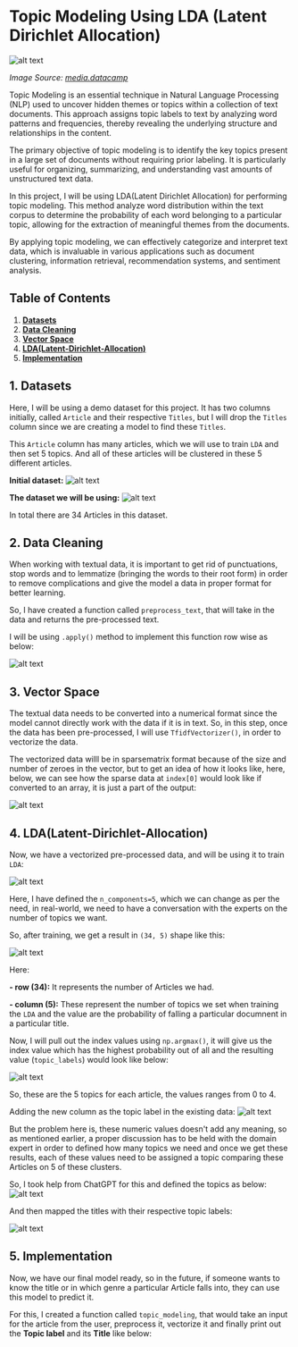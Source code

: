# Topic Modeling Using LDA (Latent Dirichlet Allocation)

![alt text](images/image1.png)

*Image Source: [media.datacamp](https://media.datacamp.com/legacy/v1697708918/image_8ba024f31a.png)*


Topic Modeling is an essential technique in Natural Language Processing (NLP) used to uncover hidden themes or topics within a collection of text documents. This approach assigns topic labels to text by analyzing word patterns and frequencies, thereby revealing the underlying structure and relationships in the content.

The primary objective of topic modeling is to identify the key topics present in a large set of documents without requiring prior labeling. It is particularly useful for organizing, summarizing, and understanding vast amounts of unstructured text data.

In this project, I will be using LDA(Latent Dirichlet Allocation) for performing topic modeling.
This method analyze word distribution within the text corpus to determine the probability of each word belonging to a particular topic, allowing for the extraction of meaningful themes from the documents.

By applying topic modeling, we can effectively categorize and interpret text data, which is invaluable in various applications such as document clustering, information retrieval, recommendation systems, and sentiment analysis.


## Table of Contents

<ol>
<li><a href="#Datasets"><b> Datasets </a></b></li>
<li><a href="#DataCleaning"><b> Data Cleaning </a></b></li>
<li><a href="#vectorspace"><b> Vector Space </a></b></li>
<li><a href="#lda"><b> LDA(Latent-Dirichlet-Allocation) </a></b></li>
<li><a href="#implementation"><b> Implementation </a></b></li>
</ol>


<h2 id="Datasets">1. Datasets</h2>

Here, I will be using a demo dataset for this project. It has two columns initially, 
called `Article` and their respective `Titles`, but I will drop the `Titles` column since 
we are creating a model to find these `Titles`.

This `Article` column has many articles, which we will use to train
 `LDA` and then set 5 topics. And all of these articles will be clustered 
 in these 5 different articles.

**Initial dataset:**
![alt text](images/image2.png)


**The dataset we will be using:**
![alt text](images/image3.png)

In total there are 34 Articles in this dataset.


<h2 id="DataCleaning">2. Data Cleaning</h2>
When working with textual data, it is important to get rid of punctuations, stop words and 
to lemmatize (bringing the words to their root form) in order to remove complications and 
give the model a data in proper format for better learning.

So, I have created a function called `preprocess_text`, that will take in the data and returns
the pre-processed text.

I will be using `.apply()` method to implement this function row wise as below:

![alt text](images/image4.png)



<h2 id="vectorspace">3. Vector Space</h2>

The textual data needs to be converted into a numerical format since the model cannot
directly work with the data if it is in text. So, in this step, once the data
has been pre-processed, I will use `TfidfVectorizer()`, in order to vectorize the data.

The vectorized data willl be in sparsematrix format because of the size and number of
zeroes in the vector, but to get an idea of how it looks like, here, below, we can
see how the sparse data at `index[0]` would look like if converted to an array, it is just
a part of the output:

![alt text](images/image5.png)


<h2 id="lda">4. LDA(Latent-Dirichlet-Allocation)</h2>

Now, we have a vectorized pre-processed data, and will be using it to train `LDA`:

![alt text](images/image6.png)

Here, I have defined the `n_components=5`, which we can change as per the need, in real-world, 
we need to have a conversation with the experts on the number of topics we want.

So, after training, we get a result in `(34, 5)` shape like this:

![alt text](images/image7.png)

Here:

**- row (34):** It represents the number of Articles we had.

**- column (5):** These represent the number of topics we set when training the `LDA` and the
value are the probability of falling a particular documnent in a particular title.


Now, I will pull out the index values using `np.argmax()`, it will give us the index value 
which has the highest probability out of all and 
the resulting value (`topic_labels`) would look like below:

![alt text](images/image8.png)

So, these are the 5 topics for each article, the values ranges from 0 to 4.


Adding the new column as the topic label in the existing data:
![alt text](images/image9.png)

But the problem here is, these numeric values doesn't add any meaning, so as mentioned 
earlier, a proper discussion has to be held with the domain expert in order to defined 
how many topics we need and once we get these results, each of these values need to be 
assigned a topic comparing these Articles on 5 of these clusters.

So, I took help from ChatGPT for this and defined the topics as below:
![alt text](images/image10.png)

And then mapped the titles with their respective topic labels:

![alt text](images/image11.png)


<h2 id="implementation">5. Implementation</h2>

Now, we have our final model ready, so in the future, if someone wants to 
know the title or in which genre a particular Article falls into, they can
use this model to predict it.

For this, I created a function called `topic_modeling`, that would take an input
for the article from
the user, preprocess it, vectorize it and finally print out the 
**Topic label** and its **Title** like below:

